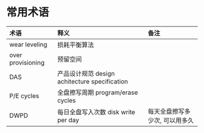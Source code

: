 # 常用术语

| 术语 | 释义 | 备注 |
| :- | :- | :- |
| wear leveling | 损耗平衡算法 | |
| over provisioning | 预留空间 | |
| DAS | 产品设计规范 design achitecture specification | |
| P/E cycles | 全盘擦写周期 program/erase cycles | |
| DWPD | 每日全盘写入次数 disk write per day | 每天全盘擦写多少次, 可以用多久 |
